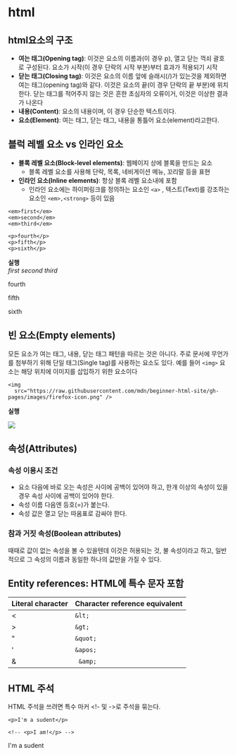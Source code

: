 # html

## html요소의 구조
- __여는 태그(Opening tag)__: 이것은 요소의 이름과(이 경우 p), 열고 닫는 꺽쇠 괄호로 구성된다. 요소가 시작(이 경우 단락의 시작 부분)부터 효과가 적용되기 시작
- __닫는 태그(Closing tag)__: 이것은 요소의 이름 앞에 슬래시(/)가 있는것을 제외하면 여는 태그(opening tag)와 같다. 이것은 요소의 끝(이 경우 단락의 끝 부분)에 위치한다. 닫는 태그를 적어주지 않는 것은 흔한 초심자의 오류이거, 이것은 이상한 결과가 나온다
- __내용(Content)__: 요소의 내용이며, 이 경우 단순한 텍스트이다.
- __요소(Element)__: 여는 태그, 닫는 태그, 내용을 통틀어 요소(element)라고한다.

## 블럭 레벨 요소 vs 인라인 요소
- __블록 레벨 요소(Block-level elements)__: 웹페이지 상에 블록을 만드는 요소
    - 블록 레벨 요소를 사용해 단락, 목록, 네비게이션 메뉴, 꼬리말 등을 표현
- __인라인 요소(Inline elements)__:  항상 블록 레벨 요소내에 포함
    - 인라인 요소에는 하이퍼링크를 정의하는 요소인 ```<a>``` , 텍스트(Text)를 강조하는 요소인 ```<em>,<strong>``` 등이 있음
```
<em>first</em>
<em>second</em>
<em>third</em>

<p>fourth</p>
<p>fifth</p>
<p>sixth</p>
```
__실행__   
<em>first</em>
<em>second</em>
<em>third</em>

<p>fourth</p>
<p>fifth</p>
<p>sixth</p>

## 빈 요소(Empty elements)
모든 요소가 여는 태그, 내용, 닫는 태그 패턴을 따르는 것은 아니다. 주로 문서에 무언가를 첨부하기 위해 단일 태그(Single tag)를 사용하는 요소도 있다. 예를 들어 ```<img>``` 요소는 해당 위치에 이미지를 삽입하기 위한 요소이다
```
<img
  src="https://raw.githubusercontent.com/mdn/beginner-html-site/gh-pages/images/firefox-icon.png" />
```
__실행__

<img
  src="https://raw.githubusercontent.com/mdn/beginner-html-site/gh-pages/images/firefox-icon.png" />

 ## 속성(Attributes)

 ### 속성 이용시 조건
 - 요소 다음에 바로 오는 속성은 사이에 공백이 있어야 하고, 한개 이상의 속성이 있을 경우 속성 사이에 공백이 있어야 한다.
- 속성 이름 다음엔 등호(=)가 붙는다.
- 속성 값은 열고 닫는 따옴표로 감싸야 한다.

### 참과 거짓 속성(Boolean attributes)
때때로 값이 없는 속성을 볼 수 있을텐데 이것은 허용되는 것, 불 속성이라고 하고, 일반적으로 그 속성의 이름과 동일한 하나의 값만을 가질 수 있다. 

## Entity references: HTML에 특수 문자 포함
| Literal character	| Character reference equivalent|
|---|---|
| <	 | ```&lt;``` |
|>	| ```&gt;``` |
| "	| ```&quot;``` |
| '	| ```&apos;```|
| & |``` &amp;```|

## HTML 주석
HTML 주석을 쓰려면 특수 마커 <!- 및 ->로 주석을 묶는다.
```
<p>I'm a sudent</p>

<!-- <p>I am!</p> -->
```
<p>I'm a sudent</p>

<!-- <p>I am!</p> -->